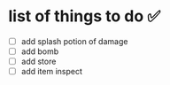 # list of things to do ✅

- [ ] add splash potion of damage
- [ ] add bomb
- [ ] add store
- [ ] add item inspect